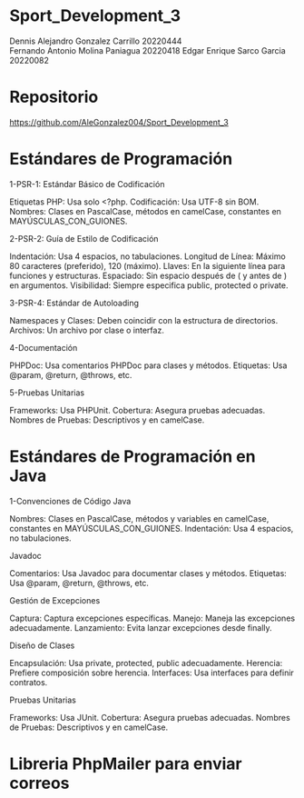 # Sport_Development_3
Dennis Alejandro Gonzalez Carrillo 20220444  
Fernando Antonio Molina Paniagua 20220418
Edgar Enrique Sarco Garcia 20220082

# Repositorio
https://github.com/AleGonzalez004/Sport_Development_3

# Estándares de Programación

1-PSR-1: Estándar Básico de Codificación

Etiquetas PHP: Usa solo <?php.
Codificación: Usa UTF-8 sin BOM.
Nombres: Clases en PascalCase, métodos en camelCase, constantes en MAYÚSCULAS_CON_GUIONES.

2-PSR-2: Guía de Estilo de Codificación

Indentación: Usa 4 espacios, no tabulaciones.
Longitud de Línea: Máximo 80 caracteres (preferido), 120 (máximo).
Llaves: En la siguiente línea para funciones y estructuras.
Espaciado: Sin espacio después de ( y antes de ) en argumentos.
Visibilidad: Siempre especifica public, protected o private.

3-PSR-4: Estándar de Autoloading

Namespaces y Clases: Deben coincidir con la estructura de directorios.
Archivos: Un archivo por clase o interfaz.

4-Documentación

PHPDoc: Usa comentarios PHPDoc para clases y métodos.
Etiquetas: Usa @param, @return, @throws, etc.

5-Pruebas Unitarias

Frameworks: Usa PHPUnit.
Cobertura: Asegura pruebas adecuadas.
Nombres de Pruebas: Descriptivos y en camelCase.

# Estándares de Programación en Java

1-Convenciones de Código Java

Nombres: Clases en PascalCase, métodos y variables en camelCase, constantes en MAYÚSCULAS_CON_GUIONES.
Indentación: Usa 4 espacios, no tabulaciones.

Javadoc

Comentarios: Usa Javadoc para documentar clases y métodos.
Etiquetas: Usa @param, @return, @throws, etc.

Gestión de Excepciones

Captura: Captura excepciones específicas.
Manejo: Maneja las excepciones adecuadamente.
Lanzamiento: Evita lanzar excepciones desde finally.

Diseño de Clases

Encapsulación: Usa private, protected, public adecuadamente.
Herencia: Prefiere composición sobre herencia.
Interfaces: Usa interfaces para definir contratos.

Pruebas Unitarias

Frameworks: Usa JUnit.
Cobertura: Asegura pruebas adecuadas.
Nombres de Pruebas: Descriptivos y en camelCase.

# Libreria PhpMailer para enviar correos